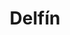 ---
title: Delfín
date: 
draft: false

# descripcion
description : Delfín

materials: Plata 925

color: Plateado

dimensions: 2cm x 1,5cm

code: 02-14-0211

type: "Dijes"

categories: []

# Images
# first image will be shown in the product page
images:
  # - image: "images/path_to_image"
  # La ubicacion de las imagenes es imagenes/Dijes/Dijes.Plata/02-14-0211-delfin
  - image: "./images/dijes/plata/02-14-0211-delfin.JPG"
---